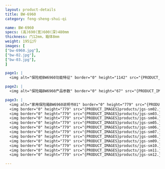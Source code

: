 ```yaml
---
layout: product-details
title: BW-6960
category: feng-sheng-shui-qi

name: BW-6960
specs: (高)690(宽)600(深)480mm
thickness: 门12mm，箱体8mm
weight: 195公斤
images: [
["bw-6960.jpg"],
["bw-02.jpg"],
["bw-03.jpg"],
]

page1: |
  <img alt="保险柜BW6960功能特征" border="0" height="1142" src="{PRODUCT_IMAGES}products/bw-gn.jpg" width="538" />

page2: |
  <img alt="保险箱BW6960产品参数" border="0" height="67" src="{PRODUCT_IMAGES}products/bw-cpcs.jpg" width="538" />

page3: |
  <img alt="家用保险箱BW6960说明书01" border="0" height="779" src="{PRODUCT_IMAGES}products/jgs-sm01.jpg" width="528" /><br />
  <img border="0" height="779" src="{PRODUCT_IMAGES}products/jgs-sm02.jpg" width="528" /><br />
  <img border="0" height="779" src="{PRODUCT_IMAGES}products/jgs-sm03.jpg" width="528" /><br />
  <img border="0" height="779" src="{PRODUCT_IMAGES}products/jgs-sm04.jpg" width="528" /><br />
  <img border="0" height="779" src="{PRODUCT_IMAGES}products/jgs-sm05.jpg" width="528" /><br />
  <img border="0" height="779" src="{PRODUCT_IMAGES}products/jgs-sm06.jpg" width="528" /><br />
  <img border="0" height="779" src="{PRODUCT_IMAGES}products/jgs-sm07.jpg" width="528" /><br />
  <img border="0" height="779" src="{PRODUCT_IMAGES}products/jgs-sm08.jpg" width="528" /><br />
  <img border="0" height="779" src="{PRODUCT_IMAGES}products/jgs-sm09.jpg" width="528" /><br />
  <img border="0" height="779" src="{PRODUCT_IMAGES}products/jgs-sm10.jpg" width="528" /><br />
  <img border="0" height="779" src="{PRODUCT_IMAGES}products/jgs-sm11.jpg" width="528" /><br />
  <img border="0" height="779" src="{PRODUCT_IMAGES}products/jgs-sm12.jpg" width="528" />

---
```

